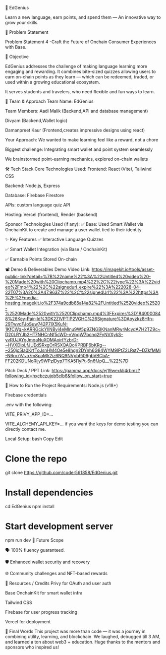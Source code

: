 🚀 EdGenius

Learn a new language, earn points, and spend them — An innovative way to grow your skills.

📌 Problem Statement

Problem Statement 4 -Craft the Future of Onchain Consumer Experiences with Base.

🎯 Objective

EdGenius addresses the challenge of making language learning more engaging and rewarding. It combines bite-sized quizzes allowing users to earn on-chain points as they learn — which can be redeemed, traded, or used within a growing educational ecosystem.

It serves students and travelers, who need flexible and fun ways to learn.

🧠 Team & Approach
Team Name:
EdGenius

Team Members:
Aadi Malik (Backend,API and database management)

Divyam (Backend,Wallet logic)

Damanpreet Kaur (Frontend,creates impressive designs using react)

Your Approach:
We wanted to make learning feel like a reward, not a chore

Biggest challenge: Integrating smart wallet and point system seamlessly

We brainstormed point-earning mechanics, explored on-chain wallets


🛠️ Tech Stack
Core Technologies Used:
Frontend: React (Vite), Tailwind CSS

Backend: Node.js, Express

Database: Firebase Firestore

APIs: custom language quiz API

Hosting: Vercel (frontend), Render (backend)

Sponsor Technologies Used (if any):
✅ Base: Used Smart Wallet via OnchainKit to create and manage a user wallet tied to their identity

✨ Key Features
✅ Interactive Language Quizzes

✅ Smart Wallet Integration (via Base / OnchainKit)

✅ Earnable Points Stored On-chain

📽️ Demo & Deliverables
Demo Video Link: https://imagekit.io/tools/asset-public-link?detail=%7B%22name%22%3A%22Untitled%20video%20-%20Made%20with%20Clipchamp.mp4%22%2C%22type%22%3A%22video%2Fmp4%22%2C%22signedurl_expire%22%3A%222028-04-22T07%3A20%3A47.963Z%22%2C%22signedUrl%22%3A%22https%3A%2F%2Fmedia-hosting.imagekit.io%2F374a9cdb85a14a82%2FUntitled%2520video%2520-%2520Made%2520with%2520Clipchamp.mp4%3FExpires%3D1840000848%26Key-Pair-Id%3DK2ZIVPTIP2VGHC%26Signature%3DAoyzkz8Hfn-29TwvdFJoSuw742P7lX5KuN-1KfCWg~kARRGcicYIlNBvi4eMlnu9W5p9ZNGBKNanMRwrMcydA7H2TZ9c~D20LRYJb2HT7NHCnNf5cWD-vVpqW7bcnq2FyNVXykS-yvRUJAYgJmgaNuXOMAoirfYzbrD-~HVXDipLfJUEdSRxgOrRSXQAQoKPRBF6bKRg--~250jc5Ia0KrfToJsnHM4Oe5e8hgn2DYnh6G84WYM9lPtZ2LRst7~DZkfMMi-N6ro7iV~o7m8paM52iz6NQ9NVpbRi06gbVBCbA-FF202KDUNoRijy9WPzlDyp7TKA5I1yPt-6n6fJpQ__%22%7D

Pitch Deck / PPT Link: https://gamma.app/docs/ej19wexklj4rbmz?following_id=hxcbczujob5clb6&follow_on_start=true



🧪 How to Run the Project
Requirements:
Node.js (v18+)

Firebase credentials

.env with the following:

VITE_PRIVY_APP_ID=...

VITE_ALCHEMY_API_KEY=...
if you want the keys for demo testing you can directly contact me.

Local Setup:
bash
Copy
Edit
# Clone the repo
git clone https://github.com/coder561858/EdGenius.git

# Install dependencies
cd EdGenius
npm install

# Start development server
npm run dev
🧬 Future Scope

🗣️ 100% fluency guaranteed.

🛡️ Enhanced wallet security and recovery

🌐 Community challenges and NFT-based rewards



📎 Resources / Credits
Privy for OAuth and user auth

Base OnchainKit for smart wallet infra

Tailwind CSS

Firebase for user progress tracking

Vercel for deployment

🏁 Final Words
This project was more than code — it was a journey in combining utility, learning, and blockchain. We laughed, debugged till 3 AM, and learned a ton about web3 + education. Huge thanks to the mentors and sponsors who inspired us!

